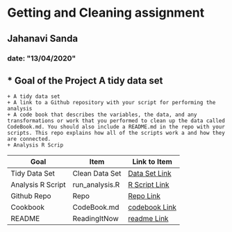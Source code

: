 # Getting and Cleaning assignment
## Jahanavi Sanda
### date: "13/04/2020"


## * Goal of the Project A tidy data set
    + A tidy data set
    + A link to a Github repository with your script for performing the analysis
    + A code book that describes the variables, the data, and any transformations or work that you performed to clean up the data called  CodeBook.md. You should also include a README.md in the repo with your scripts. This repo explains how all of the scripts work a and how they are connected.
    + Analysis R Scrip






Goal | Item | Link to Item
--- | --- | ---
Tidy Data Set |  Clean Data Set |  [Data Set Link](https://github.com/jahanavisanda/cleaningdata/blob/master/tidy.csv "todataset")
Analysis R Script |  run_analysis.R |  [R Script Link](https://github.com/jahanavisanda/cleaningdata/blob/master/run_analysis.R "run_analysis.R")
Github Repo | Repo |  [Repo Link](https://github.com/jahanavisanda/cleaningdata "Click to go to Repo")
Cookbook | CodeBook.md |  [codebook Link](https://github.com/jahanavisanda/cleaningdata/blob/master/CookBook.md "CodeBook.md")
README | ReadingItNow |  [readme Link](https://github.com/jahanavisanda/cleaningdata/blob/master/README.md "README.md")



